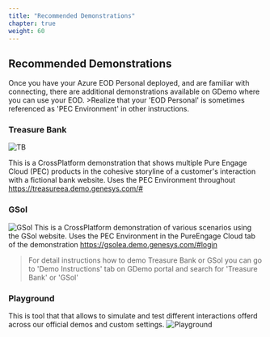 ```yaml
---
title: "Recommended Demonstrations"
chapter: true
weight: 60
---
```


## Recommended Demonstrations

Once you have your Azure EOD Personal deployed, and are familiar with connecting, there are additional demonstrations available on GDemo where you can use your EOD. >Realize that your 'EOD Personal' is sometimes referenced as 'PEC Environment' in other instructions. 

### Treasure Bank
![TB](/images/TD0.PNG)

This is a CrossPlatform demonstration that shows multiple Pure Engage Cloud (PEC) products in the cohesive storyline of a customer's interaction with a fictional bank website. Uses the PEC Environment throughout https://treasureea.demo.genesys.com/#


### GSol
![GSol](/images/GSol.PNG)
This is a CrossPlatform demonstration of various scenarios using the GSol website. Uses the PEC Environment in the PureEngage Cloud tab of the demonstration https://gsolea.demo.genesys.com/#login

> For detail instructions how to demo Treasure Bank or GSol you can go to 'Demo Instructions' tab on GDemo portal and search for 'Treasure Bank' or 'GSol'

### Playground 

This is tool that that allows to simulate and test different interactions offerd across our official demos and custom settings.
![Playground](/images/Playground.PNG)
